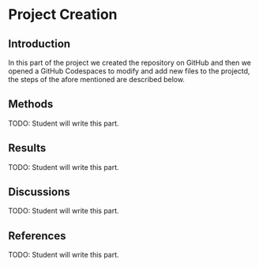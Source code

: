 # Project Creation

## Introduction
In this part of the project we created the repository on GitHub and then we opened a GitHub Codespaces to modify and add new files to  the projectd, the steps of the afore mentioned are described below.

## Methods
TODO: Student will write this part.

## Results
TODO: Student will write this part.

## Discussions
TODO: Student will write this part.

## References
TODO: Student will write this part.